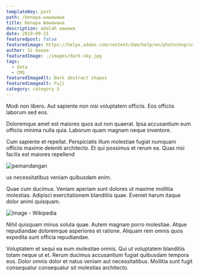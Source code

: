 ```yaml
---
templateKey: post
path: /kenapa-wawawawa
title: Kenapa Wawawawa
description: adalah wawawa
date: 2019-09-21
featuredpost: false
featuredimage: https://helpx.adobe.com/content/dam/help/en/photoshop/using/convert-color-image-black-white/jcr_content/main-pars/before_and_after/image-before/Landscape-Color.jpg
author: Si Aaaaa
featuredImage: ./images/dark-sky.jpg
tags:
  - data
  - CMS
featuredImageAlt: Dark abstract shapes
featuredimagealt: Fuji
category: category 3
---
```

Modi non libero. Aut sapiente non nisi voluptatem officiis. Eos officiis laborum sed eos.

Doloremque amet est maiores quos aut non quaerat. Ipsa accusantium eum officiis minima nulla quia. Laborum quam magnam neque inventore.

Cum sapiente et repellat. Perspiciatis illum molestiae fugiat numquam officiis maxime deleniti architecto. Et qui possimus et rerum ea. Quas nisi facilis est maiores repellend

![pemandangan](https://images.unsplash.com/photo-1612151855475-877969f4a6cc?ixid=MnwxMjA3fDB8MHxzZWFyY2h8MXx8aGQlMjBpbWFnZXxlbnwwfHwwfHw%3D&ixlib=rb-1.2.1&w=1000&q=80 "View")

us necessitatibus veniam quibusdam enim.

Quae cum ducimus. Veniam aperiam sunt dolores ut maxime mollitia molestias. Adipisci exercitationem blanditiis quae. Eveniet harum itaque dolor animi quisquam.<!--StartFragment-->

![Image - Wikipedia](https://upload.wikimedia.org/wikipedia/commons/thumb/b/b6/Image_created_with_a_mobile_phone.png/1200px-Image_created_with_a_mobile_phone.png)

<!--EndFragment-->

Nihil quisquam minus soluta quae. Autem magnam porro molestiae. Atque repudiandae doloremque asperiores et ratione. Aliquam rem omnis quos expedita sunt officia repudiandae.

Voluptatem et sequi ea eum molestiae omnis. Qui ut voluptatem blanditiis totam neque ut et. Rerum ducimus accusantium fugiat quibusdam tempora eos. Dolor omnis dolor et natus veniam aut necessitatibus. Mollitia sunt fugit consequatur consequatur sit molestias architecto.